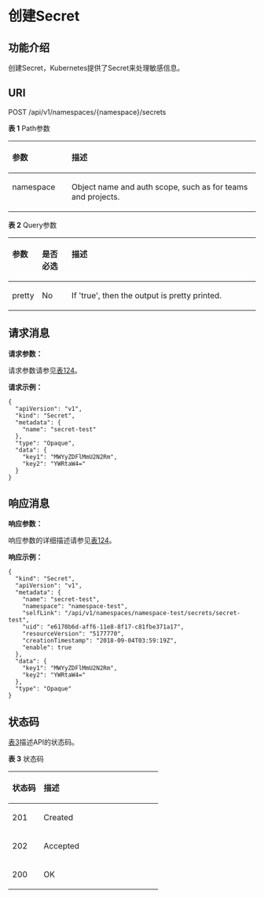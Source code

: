 # 创建Secret<a name="cci_02_3075"></a>

## 功能介绍<a name="s4e0a1c9701464caaa087bfb241e8faeb"></a>

创建Secret，Kubernetes提供了Secret来处理敏感信息。

## URI<a name="s3cae00f6e7914695ba88e44aa7a2a633"></a>

POST /api/v1/namespaces/\{namespace\}/secrets

**表 1**  Path参数

<a name="table1696332124519"></a>
<table><thead align="left"><tr id="row11961332194516"><th class="cellrowborder" valign="top" width="24%" id="mcps1.2.3.1.1"><p id="p396032144518"><a name="p396032144518"></a><a name="p396032144518"></a>参数</p>
</th>
<th class="cellrowborder" valign="top" width="76%" id="mcps1.2.3.1.2"><p id="p18962325454"><a name="p18962325454"></a><a name="p18962325454"></a>描述</p>
</th>
</tr>
</thead>
<tbody><tr id="row9960327457"><td class="cellrowborder" valign="top" width="24%" headers="mcps1.2.3.1.1 "><p id="p1496113214456"><a name="p1496113214456"></a><a name="p1496113214456"></a>namespace</p>
</td>
<td class="cellrowborder" valign="top" width="76%" headers="mcps1.2.3.1.2 "><p id="p141902036155717"><a name="p141902036155717"></a><a name="p141902036155717"></a>Object name and auth scope, such as for teams and projects.</p>
</td>
</tr>
</tbody>
</table>

**表 2**  Query参数

<a name="zh-cn_topic_0079614900_table43659541"></a>
<table><thead align="left"><tr id="zh-cn_topic_0079614900_row65791910"><th class="cellrowborder" valign="top" width="12%" id="mcps1.2.4.1.1"><p id="zh-cn_topic_0079614900_p27544487"><a name="zh-cn_topic_0079614900_p27544487"></a><a name="zh-cn_topic_0079614900_p27544487"></a>参数</p>
</th>
<th class="cellrowborder" valign="top" width="12%" id="mcps1.2.4.1.2"><p id="p4973534205955"><a name="p4973534205955"></a><a name="p4973534205955"></a>是否必选</p>
</th>
<th class="cellrowborder" valign="top" width="76%" id="mcps1.2.4.1.3"><p id="p203075205955"><a name="p203075205955"></a><a name="p203075205955"></a>描述</p>
</th>
</tr>
</thead>
<tbody><tr id="zh-cn_topic_0079614900_row14572292"><td class="cellrowborder" valign="top" width="12%" headers="mcps1.2.4.1.1 "><p id="zh-cn_topic_0079614900_p39504966"><a name="zh-cn_topic_0079614900_p39504966"></a><a name="zh-cn_topic_0079614900_p39504966"></a>pretty</p>
</td>
<td class="cellrowborder" valign="top" width="12%" headers="mcps1.2.4.1.2 "><p id="zh-cn_topic_0079614900_p45785693"><a name="zh-cn_topic_0079614900_p45785693"></a><a name="zh-cn_topic_0079614900_p45785693"></a>No</p>
</td>
<td class="cellrowborder" valign="top" width="76%" headers="mcps1.2.4.1.3 "><p id="zh-cn_topic_0079614900_p17653681"><a name="zh-cn_topic_0079614900_p17653681"></a><a name="zh-cn_topic_0079614900_p17653681"></a>If 'true', then the output is pretty printed.</p>
</td>
</tr>
</tbody>
</table>

## 请求消息<a name="zh-cn_topic_0079614900_d0e9414"></a>

**请求参数：**

请求参数请参见[表124](公共参数.md#zh-cn_topic_0079614900_ref458786458)。

**请求示例：**

```
{
  "apiVersion": "v1",
  "kind": "Secret",
  "metadata": {
    "name": "secret-test"
  },
  "type": "Opaque",
  "data": {
    "key1": "MWYyZDFlMmU2N2Rm",
    "key2": "YWRtaW4="
  }
}
```

## 响应消息<a name="s08d56e5f4e57452da0a49400212440a4"></a>

**响应参数：**

响应参数的详细描述请参见[表124](公共参数.md#zh-cn_topic_0079614900_ref458786458)。

**响应示例：**

```
{
  "kind": "Secret",
  "apiVersion": "v1",
  "metadata": {
    "name": "secret-test",
    "namespace": "namespace-test",
    "selfLink": "/api/v1/namespaces/namespace-test/secrets/secret-test",
    "uid": "e6170b6d-aff6-11e8-8f17-c81fbe371a17",
    "resourceVersion": "5177770",
    "creationTimestamp": "2018-09-04T03:59:19Z",
    "enable": true
  },
  "data": {
    "key1": "MWYyZDFlMmU2N2Rm",
    "key2": "YWRtaW4="
  },
  "type": "Opaque"
}
```

## 状态码<a name="s50f1049a6a4d404c895cf636eb8f3bf1"></a>

[表3](#zh-cn_topic_0079614900_table46761928)描述API的状态码。

**表 3**  状态码

<a name="zh-cn_topic_0079614900_table46761928"></a>
<table><thead align="left"><tr id="zh-cn_topic_0079614900_row33254664"><th class="cellrowborder" valign="top" width="21%" id="mcps1.2.3.1.1"><p id="p55616028205955"><a name="p55616028205955"></a><a name="p55616028205955"></a>状态码</p>
</th>
<th class="cellrowborder" valign="top" width="79%" id="mcps1.2.3.1.2"><p id="p8604418205955"><a name="p8604418205955"></a><a name="p8604418205955"></a>描述</p>
</th>
</tr>
</thead>
<tbody><tr id="row55054141495"><td class="cellrowborder" valign="top" width="21%" headers="mcps1.2.3.1.1 "><p id="p1150519141498"><a name="p1150519141498"></a><a name="p1150519141498"></a>201</p>
</td>
<td class="cellrowborder" valign="top" width="79%" headers="mcps1.2.3.1.2 "><p id="p1450513141296"><a name="p1450513141296"></a><a name="p1450513141296"></a>Created</p>
</td>
</tr>
<tr id="row11642617916"><td class="cellrowborder" valign="top" width="21%" headers="mcps1.2.3.1.1 "><p id="p106826099"><a name="p106826099"></a><a name="p106826099"></a>202</p>
</td>
<td class="cellrowborder" valign="top" width="79%" headers="mcps1.2.3.1.2 "><p id="p15614261290"><a name="p15614261290"></a><a name="p15614261290"></a>Accepted</p>
</td>
</tr>
<tr id="zh-cn_topic_0079614900_row41084259"><td class="cellrowborder" valign="top" width="21%" headers="mcps1.2.3.1.1 "><p id="zh-cn_topic_0079614900_p39490674"><a name="zh-cn_topic_0079614900_p39490674"></a><a name="zh-cn_topic_0079614900_p39490674"></a>200</p>
</td>
<td class="cellrowborder" valign="top" width="79%" headers="mcps1.2.3.1.2 "><p id="zh-cn_topic_0079614900_p44628050"><a name="zh-cn_topic_0079614900_p44628050"></a><a name="zh-cn_topic_0079614900_p44628050"></a>OK</p>
</td>
</tr>
</tbody>
</table>

